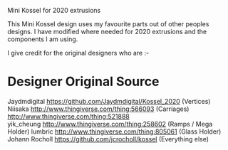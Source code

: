 Mini Kossel for 2020 extrusions

This Mini Kossel design uses my favourite parts out of other peoples designs. I have modified where needed for 2020 extrusions and the components I am using. 

I give credit for the original designers who are :-
 
 Designer       Original Source
 ============================================================================
 Jaydmdigital    https://github.com/Jaydmdigital/Kossel_2020 (Vertices)
 Niisaka         http://www.thingiverse.com/thing:566093     (Carriages)      http://www.thingiverse.com/thing:521888  
 yik_cheung      http://www.thingiverse.com/thing:258602
(Ramps / Mega Holder)
lumbric          http://www.thingiverse.com/thing:805061
(Glass Holder)
Johann Rocholl https://github.com/jcrocholl/kossel         (Everything else)
